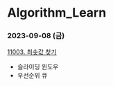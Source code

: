 # Algorithm_Learn
### 2023-09-08 (금)
[11003. 최솟값 찾기](https://www.acmicpc.net/problem/11003)
- 슬라이딩 윈도우
- 우선순위 큐
